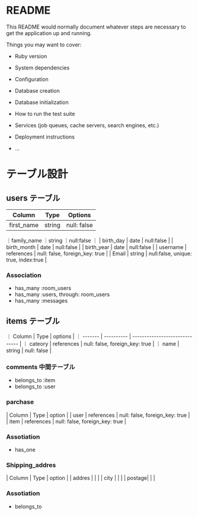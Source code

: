 # README

This README would normally document whatever steps are necessary to get the
application up and running.

Things you may want to cover:

* Ruby version

* System dependencies

* Configuration

* Database creation

* Database initialization

* How to run the test suite

* Services (job queues, cache servers, search engines, etc.)

* Deployment instructions

* ...

	
# テーブル設計

## users テーブル

| Column        | Type        | Options                              |
| --------------| ------------| ------------------------------------ |
| first_name    | string      | null: false                          |
｜family_name   ｜string      ｜null:false                           ｜
| birth_day     | date        | null:false                           |
| birth_month   | date        | null:false                           |
| birth_year    | date        | null:false                           |
| username      | references  | null: false, foreign_key: true       |
| Email         | string      | null:false, unique: true, index:true |

### Association

- has_many :room_users
- has_many :users, through: room_users
- has_many :messages

## items テーブル

｜ Column  | Type       | options                        |
｜ ------- | ---------- | ------------------------------ |
｜ cateory | references | null: false, foreign_key: true |
｜ name    | string     | null: false                    |

### comments 中間テーブル

- belongs_to :item
- belongs_to :user

### parchase

| Column | Type        | option                         |
| user | references  | null: false, foreign_key: true   |
| item | references  | null: false, foreign_key: true   |


### Assotiation
- has_one

### Shipping_addres

| Column | Type       | option                          |
| addres |            |                                 |
| city   |            |                                 |
| postage|                   |                                 |

### Assotiation
- belongs_to
